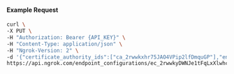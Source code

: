 <!-- Code generated for API Clients. DO NOT EDIT. -->

#### Example Request

```bash
curl \
-X PUT \
-H "Authorization: Bearer {API_KEY}" \
-H "Content-Type: application/json" \
-H "Ngrok-Version: 2" \
-d '{"certificate_authority_ids":["ca_2rwwkxhr75JAO4VPip2lfDmquGP"],"enabled":true}' \
https://api.ngrok.com/endpoint_configurations/ec_2rwwkyDWNJe1tFqLxXlwhcwQl4h/mutual_tls
```
